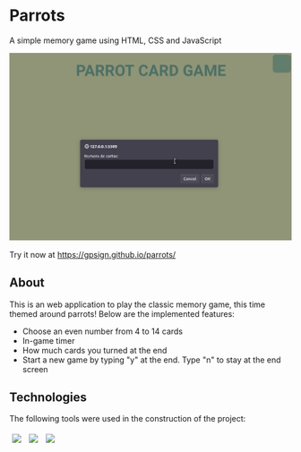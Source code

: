 # Parrots

A simple memory game using HTML, CSS and JavaScript

<img src="./assets/parrots-usage.gif">

Try it now at https://gpsign.github.io/parrots/

## About

This is an web application to play the classic memory game, this time themed around parrots! Below are the implemented features:

- Choose an even number from 4 to 14 cards
- In-game timer
- How much cards you turned at the end
- Start a new game by typing "y" at the end. Type "n" to stay at the end screen

## Technologies

The following tools were used in the construction of the project:<br>

<p>
<img style='margin: 5px;' src='https://img.shields.io/badge/HTML5-E34F26?style=for-the-badge&logo=html5&logoColor=white'>
<img style='margin: 5px;' src='https://img.shields.io/badge/CSS3-1572B6?style=for-the-badge&logo=css3&logoColor=white'>
<img style='margin: 5px;' src='https://img.shields.io/badge/JavaScript-323330?style=for-the-badge&logo=javascript&logoColor=F7DF1E'>

</p>
